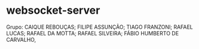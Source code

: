 # websocket-server
Grupo: 
CAIQUE REBOUÇAS; 
FILIPE ASSUNÇÃO; 
TIAGO FRANZONI; 
RAFAEL LUCAS; 
RAFAEL DA MOTTA; 
RAFAEL SILVEIRA;
FÁBIO HUMBERTO DE CARVALHO,

